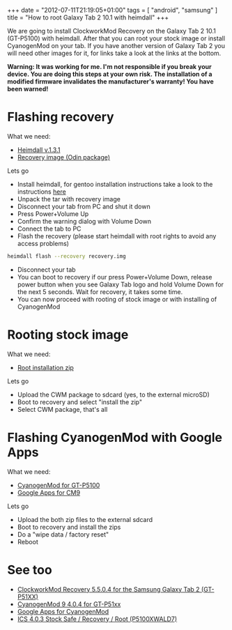 +++
date = "2012-07-11T21:19:05+01:00"
tags = [ "android", "samsung" ]
title = "How to root Galaxy Tab 2 10.1 with heimdall"
+++

We are going to install ClockworkMod Recovery on the Galaxy Tab 2 10.1 (GT-P5100) with heimdall. After that you can root your stock image or install CyanogenMod on your tab. If you have another version of Galaxy Tab 2 you will need other images for it, for links take a look at the links at the bottom.

<!-- more -->

**Warning: It was working for me. I'm not responsible if you break your device. You are doing this steps at your own risk. The installation of a modified firmware invalidates the manufacturer's warranty! You have been warned!**

# Flashing recovery

What we need:

- [Heimdall v.1.3.1](http://www.glassechidna.com.au/products/heimdall/)
- [Recovery image (Odin package)](http://teamhacksung.org/download/samsung/GT-P5100/GT-P5100_ClockworkMod-Recovery_5.5.0.4.tar)

Lets go

- Install heimdall, for gentoo installation instructions take a look to the instructions [here](/blog/2012/12/30/flashing-android-4-on-samsung-galaxy-s-ii-with-heimdall/)
- Unpack the tar with recovery image
- Disconnect your tab from PC and shut it down
- Press Power+Volume Up
- Confirm the warning dialog with Volume Down
- Connect the tab to PC
- Flash the recovery (please start heimdall with root rights to avoid any access problems)

```bash
heimdall flash --recovery recovery.img
```

- Disconnect your tab
- You can boot to recovery if our press Power+Volume Down, release power button when you see Galaxy Tab logo and hold Volume Down for the next 5 seconds. Wait for recovery, it takes some time.
- You can now proceed with rooting of stock image or with installing of CyanogenMod

# Rooting stock image

What we need:

- [Root installation zip](http://forum.xda-developers.com/attachment.php?attachmentid=1113246&d=1339079326)

Lets go

- Upload the CWM package to sdcard (yes, to the external microSD)
- Boot to recovery and select "install the zip"
- Select CWM package, that's all

# Flashing CyanogenMod with Google Apps

What we need:

- [CyanogenMod for GT-P5100](http://builds.teamhacksung.org/?dir=&download=cm-9-20120706-EXPERIMENTAL-p5100-CODEWORKX.zip)
- [Google Apps for CM9](http://goo.im/gapps/gapps-ics-20120429-signed.zip)

Lets go

- Upload the both zip files to the external sdcard
- Boot to recovery and install the zips
- Do a "wipe data / factory reset"
- Reboot

# See too

- [ClockworkMod Recovery 5.5.0.4 for the Samsung Galaxy Tab 2 (GT-P51XX)](http://forum.xda-developers.com/showthread.php?t=1722063)
- [CyanogenMod 9 4.0.4 for GT-P51xx](http://forum.xda-developers.com/showthread.php?t=1722099)
- [Google Apps for CyanogenMod](http://goo.im/gapps)
- [ICS 4.0.3 Stock Safe / Recovery / Root (P5100XWALD7)](http://forum.xda-developers.com/showthread.php?t=1686514)
